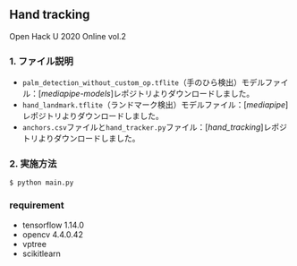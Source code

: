 ## Hand tracking
Open Hack U 2020 Online vol.2
### 1. ファイル説明
- `palm_detection_without_custom_op.tflite`（手のひら検出）モデルファイル：[*mediapipe-models*]レポジトリよりダウンロードしました。
- `hand_landmark.tflite`（ランドマーク検出）モデルファイル：[*mediapipe*]レポジトリよりダウンロードしました。
- `anchors.csv`ファイルと`hand_tracker.py`ファイル：[*hand_tracking*]レポジトリよりダウンロードしました。

### 2. 実施方法
```
$ python main.py
```

### requirement
- tensorflow 1.14.0
- opencv 4.4.0.42
- vptree
- scikitlearn
